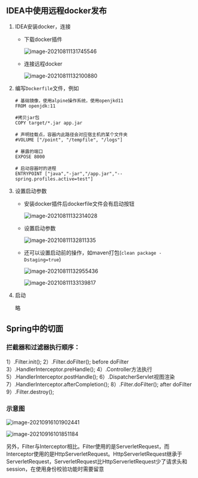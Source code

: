 ## IDEA中使用远程docker发布

1. IDEA安装docker，连接

   * 下载docker插件

     ![image-20210811131745546](C:\Users\Miittech\AppData\Roaming\Typora\typora-user-images\image-20210811131745546.png)

   * 连接远程docker

     ![image-20210811132100880](C:\Users\Miittech\AppData\Roaming\Typora\typora-user-images\image-20210811132100880.png)

2. 编写`Dockerfile`文件，例如

   ```shell
   # 基础镜像，使用alpine操作系统，使用openjkd11
   FROM openjdk:11
   
   #拷贝jar包
   COPY target/*.jar app.jar
   
   # 声明挂载点，容器内此路径会对应宿主机的某个文件夹
   #VOLUME ["/point", "/tempfile", "/logs"]
   
   # 暴露的端口
   EXPOSE 8000
   
   # 启动容器时的进程
   ENTRYPOINT ["java","-jar","/app.jar","--spring.profiles.active=test"]
   ```

3. 设置启动参数

   * 安装docker插件后dockerfile文件会有启动按钮

     ![image-20210811132314028](C:\Users\Miittech\AppData\Roaming\Typora\typora-user-images\image-20210811132314028.png)

   * 设置启动参数

     ![image-20210811132811335](C:\Users\Miittech\AppData\Roaming\Typora\typora-user-images\image-20210811132811335.png)

   * 还可以设置启动前的操作，如maven打包(`clean package -Dstaging=true`)

     ![image-20210811132955436](C:\Users\Miittech\AppData\Roaming\Typora\typora-user-images\image-20210811132955436.png)

     ![image-20210811133139817](C:\Users\Miittech\AppData\Roaming\Typora\typora-user-images\image-20210811133139817.png)

4. 启动

   略





## Spring中的切面

### 拦截器和过滤器执行顺序：

 1）.Filter.init();
 2）.Filter.doFilter(); before doFilter
 3）.HandlerInterceptor.preHandle();
 4）.Controller方法执行
 5）.HandlerInterceptor.postHandle();
 6）.DispatcherServlet视图渲染
 7）.HandlerInterceptor.afterCompletion();
 8）.Filter.doFilter(); after doFilter
 9）.Filter.destroy();

### 示意图

![image-20210916101902441](C:\Users\Miittech\AppData\Roaming\Typora\typora-user-images\image-20210916101902441.png)

![image-20210916101851184](C:\Users\Miittech\AppData\Roaming\Typora\typora-user-images\image-20210916101851184.png)

另外，Filter与Interceptor相比。Filter使用的是ServerletRequest，而Interceptor使用的是HttpServerletRequest。HttpServerletRequest继承于ServerletRequest，ServerletRequest比HttpServerletRequest少了请求头和session，在使用身份校验功能时需要留意

